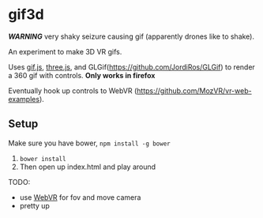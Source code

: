 # gif3d

***WARNING*** very shaky seizure causing gif (apparently drones like to shake).

An experiment to make 3D VR gifs.

Uses [gif.js](https://github.com/jnordberg/gif.js), [three.js](http://threejs.org/), and GLGif(https://github.com/JordiRos/GLGif) to render a
360 gif with controls. **Only works in firefox**

Eventually hook up controls to WebVR (https://github.com/MozVR/vr-web-examples).

## Setup
Make sure you have bower, `npm install -g bower`
1. `bower install`
2. Then open up index.html and play around

TODO:
* use [WebVR](https://developer.mozilla.org/en-US/docs/Web/API/WebVR_API) for fov and move camera
* pretty up
